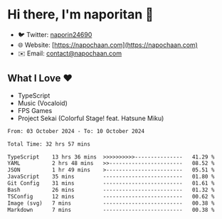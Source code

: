 # Hi there, I'm naporitan 👋

- 🐦 Twitter: [naporin24690](https://twitter.com/naporin24690)
- 🌐 Website: [https://napochaan.com](https://napochaan.com)
- ✉️ Email: [contact@napochaan.com](mailto:contact@napochaan.com)

## What I Love ❤️
- TypeScript
- Music (Vocaloid)
- FPS Games
- Project Sekai (Colorful Stage! feat. Hatsune Miku)

<!--START_SECTION:waka-->

```txt
From: 03 October 2024 - To: 10 October 2024

Total Time: 32 hrs 57 mins

TypeScript    13 hrs 36 mins  >>>>>>>>>>---------------   41.29 %
YAML          2 hrs 48 mins   >>-----------------------   08.52 %
JSON          1 hr 49 mins    >------------------------   05.51 %
JavaScript    35 mins         -------------------------   01.80 %
Git Config    31 mins         -------------------------   01.61 %
Bash          26 mins         -------------------------   01.32 %
TSConfig      12 mins         -------------------------   00.62 %
Image (svg)   7 mins          -------------------------   00.38 %
Markdown      7 mins          -------------------------   00.38 %
```

<!--END_SECTION:waka-->

